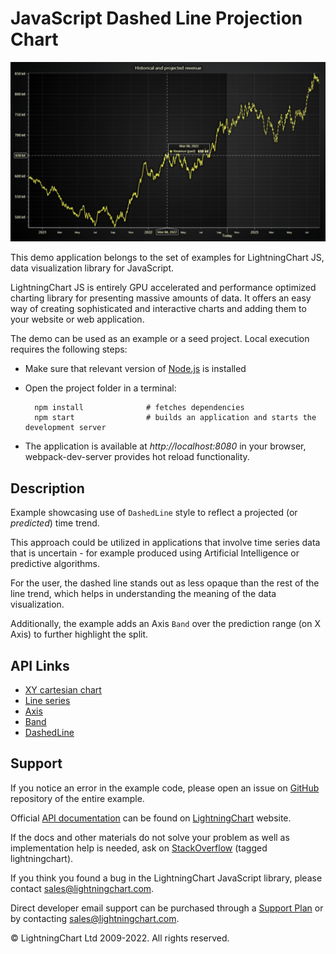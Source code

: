 # JavaScript Dashed Line Projection Chart

![JavaScript Dashed Line Projection Chart](dashedProjection-darkGold.png)

This demo application belongs to the set of examples for LightningChart JS, data visualization library for JavaScript.

LightningChart JS is entirely GPU accelerated and performance optimized charting library for presenting massive amounts of data. It offers an easy way of creating sophisticated and interactive charts and adding them to your website or web application.

The demo can be used as an example or a seed project. Local execution requires the following steps:

-   Make sure that relevant version of [Node.js](https://nodejs.org/en/download/) is installed
-   Open the project folder in a terminal:

          npm install              # fetches dependencies
          npm start                # builds an application and starts the development server

-   The application is available at _http://localhost:8080_ in your browser, webpack-dev-server provides hot reload functionality.


## Description

Example showcasing use of `DashedLine` style to reflect a projected (or _predicted_) time trend.

This approach could be utilized in applications that involve time series data that is uncertain - for example produced using Artificial Intelligence or predictive algorithms.

For the user, the dashed line stands out as less opaque than the rest of the line trend, which helps in understanding the meaning of the data visualization.

Additionally, the example adds an Axis `Band` over the prediction range (on X Axis) to further highlight the split.


## API Links

* [XY cartesian chart]
* [Line series]
* [Axis]
* [Band]
* [DashedLine]


## Support

If you notice an error in the example code, please open an issue on [GitHub][0] repository of the entire example.

Official [API documentation][1] can be found on [LightningChart][2] website.

If the docs and other materials do not solve your problem as well as implementation help is needed, ask on [StackOverflow][3] (tagged lightningchart).

If you think you found a bug in the LightningChart JavaScript library, please contact sales@lightningchart.com.

Direct developer email support can be purchased through a [Support Plan][4] or by contacting sales@lightningchart.com.

[0]: https://github.com/Arction/
[1]: https://lightningchart.com/lightningchart-js-api-documentation/
[2]: https://lightningchart.com
[3]: https://stackoverflow.com/questions/tagged/lightningchart
[4]: https://lightningchart.com/support-services/

© LightningChart Ltd 2009-2022. All rights reserved.


[XY cartesian chart]: https://lightningchart.com/js-charts/api-documentation/v7.0.1/classes/ChartXY.html
[Line series]: https://lightningchart.com/js-charts/api-documentation/v7.0.1/classes/LineSeries.html
[Axis]: https://lightningchart.com/js-charts/api-documentation/v7.0.1/classes/Axis.html
[Band]: https://lightningchart.com/js-charts/api-documentation/v7.0.1/classes/Band.html
[DashedLine]: https://lightningchart.com/js-charts/api-documentation/v7.0.1/classes/DashedLine.html

